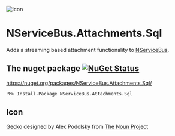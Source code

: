 ![Icon](https://raw.githubusercontent.com/SimonCropp/NServiceBus.Attachments.Sql/master/package_icon.png)

NServiceBus.Attachments.Sql
===========================

Adds a streaming based attachment functionality to [NServiceBus](https://docs.particular.net/nservicebus/).


## The nuget package  [![NuGet Status](http://img.shields.io/nuget/v/NServiceBus.Attachments.Sql.svg?style=flat)](https://www.nuget.org/packages/NServiceBus.Attachments.Sql/)

https://nuget.org/packages/NServiceBus.Attachments.Sql/

    PM> Install-Package NServiceBus.Attachments.Sql


## Icon

<a href="http://thenounproject.com/term/gecko/258949/" target="_blank">Gecko</a> designed by Alex Podolsky from <a href="http://thenounproject.com/" target="_blank">The Noun Project</a>
